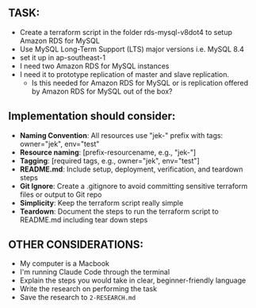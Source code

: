 ## TASK:
- Create a terraform script in the folder rds-mysql-v8dot4 to setup Amazon RDS for MySQL
- Use MySQL Long-Term Support (LTS) major versions i.e. MySQL 8.4
- set it up in ap-southeast-1
- I need two Amazon RDS for MySQL instances
- I need it to prototype replication of master and slave replication. 
    - Is this needed for Amazon RDS for MySQL or is replication offered by Amazon RDS for MySQL out of the box?
<!-- - It should have all the VPC, Subnet, Security Group pointing to My IP, and private key sign in -->

<!-- ### Access & Authentication:
- **SSH Key**: [key name in cloud provider]
- **Private Key Path**: [local path, e.g., ~/.ssh/id_ed25519]
- **IP Restriction**: [current IP for SSH access] -->

<!-- ## EXAMPLES:
- [List any example files in the examples folders and explain how they should be used if any] -->

<!-- ## DOCUMENTATION: -->

## Implementation should consider:
- **Naming Convention**: All resources use "jek-" prefix with tags: owner="jek", env="test"
- **Resource naming**: [prefix-resourcename, e.g., "jek-"]
- **Tagging**: [required tags, e.g., owner="jek", env="test"]
- **README.md**: Include setup, deployment, verification, and teardown steps
- **Git Ignore**: Create a .gitignore to avoid committing sensitive terraform files or output to Git repo
- **Simplicity**: Keep the terraform script really simple
- **Teardown**: Document the steps to run the terraform script to README.md including tear down steps

## OTHER CONSIDERATIONS:
- My computer is a Macbook
- I'm running Claude Code through the terminal
- Explain the steps you would take in clear, beginner-friendly language
- Write the research on performing the task
- Save the research to `2-RESEARCH.md`


